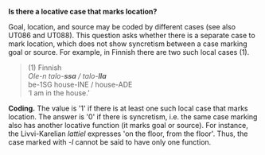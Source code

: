 **Is there a locative case that marks location?**

Goal, location, and source may be coded by different cases (see also UT086 and UT088). This question asks whether there is a separate case to mark location, which does not show syncretism between a case marking goal or source. For example, in Finnish there are two such local cases (1).

>(1) Finnish<br/>
>*Ole-n talo-**ssa** / talo-**lla***<br/>
>be-1SG house-INE / house-ADE<br/>
>‘I am in the house.’

**Coding.** The value is '1' if there is at least one such local case that marks location. The answer is '0' if there is syncretism, i.e. the same case marking also has another locative function (it marks goal or source). For instance, the Livvi-Karelian *lattiel* expresses 'on the floor, from the floor'. Thus, the case marked with *-l* cannot be said to have only one function. 
